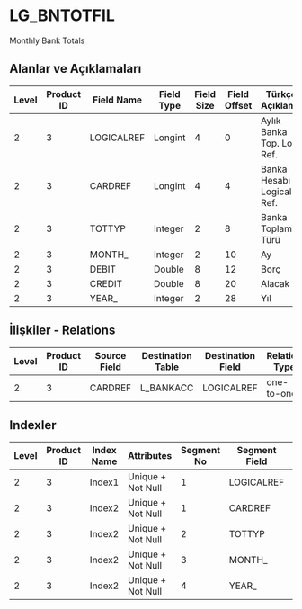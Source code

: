 # LG_BNTOTFIL

Monthly Bank Totals

## Alanlar ve Açıklamaları

| Level | Product ID | Field Name | Field Type | Field Size | Field Offset | Türkçe Açıklama | Expression |
| ----- | ---------- | ---------- | ---------- | ---------- | ------------ | --------------- | ---------- |
| 2 | 3 | LOGICALREF | Longint | 4 | 0 | Aylık Banka Top. Log. Ref. | Monthly Bank Totals Logical Reference |
| 2 | 3 | CARDREF | Longint | 4 | 4 | Banka Hesabı Logical Ref. | BANKACC LOGICALREF |
| 2 | 3 | TOTTYP | Integer | 2 | 8 | Banka Toplam Türü | Bank Total Type |
| 2 | 3 | MONTH_ | Integer | 2 | 10 | Ay | Month |
| 2 | 3 | DEBIT | Double | 8 | 12 | Borç | Debit |
| 2 | 3 | CREDIT | Double | 8 | 20 | Alacak | Credit |
| 2 | 3 | YEAR_ | Integer | 2 | 28 | Yıl | Year |

## İlişkiler - Relations

| Level | Product ID | Source Field | Destination Table | Destination Field | Relation Type | Extra Condition |
| ----- | ---------- | ------------ | ---------------- | ---------------- | ------------- | --------------- |
| 2 | 3 | CARDREF | L_BANKACC | LOGICALREF | one-to-one |  |

## Indexler

| Level | Product ID | Index Name | Attributes | Segment No | Segment Field | Sense |
| ----- | ---------- | ---------- | ---------- | ---------- | ------------- | ----- |
| 2 | 3 | Index1 | Unique + Not Null | 1 | LOGICALREF | Ascending |
| 2 | 3 | Index2 | Unique + Not Null | 1 | CARDREF | Ascending |
| 2 | 3 | Index2 | Unique + Not Null | 2 | TOTTYP | Ascending |
| 2 | 3 | Index2 | Unique + Not Null | 3 | MONTH_ | Ascending |
| 2 | 3 | Index2 | Unique + Not Null | 4 | YEAR_ | Ascending |
